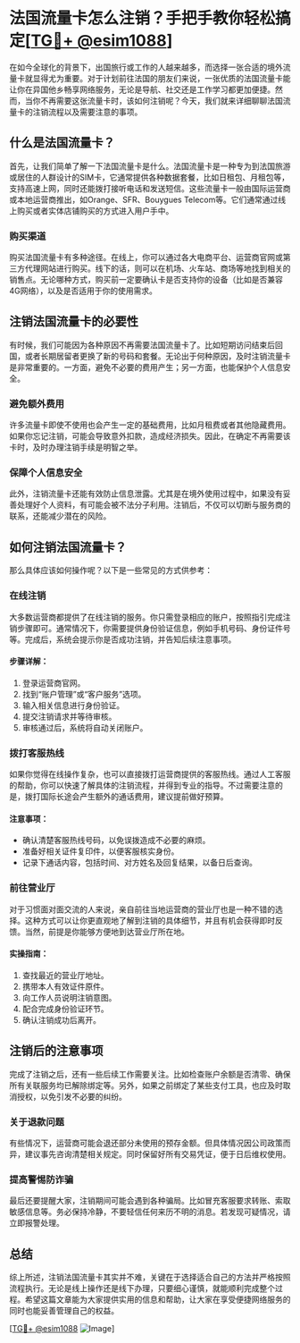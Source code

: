 # 法国流量卡怎么注销？手把手教你轻松搞定[[TG💪+ @esim1088](https://t.me/s/esim1088)]

在如今全球化的背景下，出国旅行或工作的人越来越多，而选择一张合适的境外流量卡就显得尤为重要。对于计划前往法国的朋友们来说，一张优质的法国流量卡能让你在异国他乡畅享网络服务，无论是导航、社交还是工作学习都更加便捷。然而，当你不再需要这张流量卡时，该如何注销呢？今天，我们就来详细聊聊法国流量卡的注销流程以及需要注意的事项。

## 什么是法国流量卡？

首先，让我们简单了解一下法国流量卡是什么。法国流量卡是一种专为到法国旅游或居住的人群设计的SIM卡，它通常提供各种数据套餐，比如日租包、月租包等，支持高速上网，同时还能拨打接听电话和发送短信。这些流量卡一般由国际运营商或本地运营商推出，如Orange、SFR、Bouygues Telecom等。它们通常通过线上购买或者实体店铺购买的方式进入用户手中。

### 购买渠道

购买法国流量卡有多种途径。在线上，你可以通过各大电商平台、运营商官网或第三方代理网站进行购买。线下的话，则可以在机场、火车站、商场等地找到相关的销售点。无论哪种方式，购买前一定要确认卡是否支持你的设备（比如是否兼容4G网络），以及是否适用于你的使用需求。

## 注销法国流量卡的必要性

有时候，我们可能因为各种原因不再需要法国流量卡了。比如短期访问结束后回国，或者长期居留者更换了新的号码和套餐。无论出于何种原因，及时注销流量卡是非常重要的。一方面，避免不必要的费用产生；另一方面，也能保护个人信息安全。

### 避免额外费用

许多流量卡即使不使用也会产生一定的基础费用，比如月租费或者其他隐藏费用。如果你忘记注销，可能会导致意外扣款，造成经济损失。因此，在确定不再需要该卡时，及时办理注销手续是明智之举。

### 保障个人信息安全

此外，注销流量卡还能有效防止信息泄露。尤其是在境外使用过程中，如果没有妥善处理好个人资料，有可能会被不法分子利用。注销后，不仅可以切断与服务商的联系，还能减少潜在的风险。

## 如何注销法国流量卡？

那么具体应该如何操作呢？以下是一些常见的方式供参考：

### 在线注销

大多数运营商都提供了在线注销的服务。你只需登录相应的账户，按照指引完成注销步骤即可。通常情况下，你需要提供身份验证信息，例如手机号码、身份证件号等。完成后，系统会提示你是否成功注销，并告知后续注意事项。

#### 步骤详解：
1. 登录运营商官网。
2. 找到“账户管理”或“客户服务”选项。
3. 输入相关信息进行身份验证。
4. 提交注销请求并等待审核。
5. 审核通过后，系统将自动关闭账户。

### 拨打客服热线

如果你觉得在线操作复杂，也可以直接拨打运营商提供的客服热线。通过人工客服的帮助，你可以快速了解具体的注销流程，并得到专业的指导。不过需要注意的是，拨打国际长途会产生额外的通话费用，建议提前做好预算。

#### 注意事项：
- 确认清楚客服热线号码，以免误拨造成不必要的麻烦。
- 准备好相关证件复印件，以便客服核实身份。
- 记录下通话内容，包括时间、对方姓名及回复结果，以备日后查询。

### 前往营业厅

对于习惯面对面交流的人来说，亲自前往当地运营商的营业厅也是一种不错的选择。这种方式可以让你更直观地了解到注销的具体细节，并且有机会获得即时反馈。当然，前提是你能够方便地到达营业厅所在地。

#### 实操指南：
1. 查找最近的营业厅地址。
2. 携带本人有效证件原件。
3. 向工作人员说明注销意图。
4. 配合完成身份验证环节。
5. 确认注销成功后离开。

## 注销后的注意事项

完成了注销之后，还有一些后续工作需要关注。比如检查账户余额是否清零、确保所有关联服务均已解除绑定等。另外，如果之前绑定了某些支付工具，也应及时取消授权，以免引发不必要的纠纷。

### 关于退款问题

有些情况下，运营商可能会退还部分未使用的预存金额。但具体情况因公司政策而异，建议事先咨询清楚相关规定。同时保留好所有交易凭证，便于日后维权使用。

### 提高警惕防诈骗

最后还要提醒大家，注销期间可能会遇到各种骗局。比如冒充客服要求转账、索取敏感信息等。务必保持冷静，不要轻信任何来历不明的消息。若发现可疑情况，请立即报警处理。

## 总结

综上所述，注销法国流量卡其实并不难，关键在于选择适合自己的方法并严格按照流程执行。无论是线上操作还是线下办理，只要细心谨慎，就能顺利完成整个过程。希望这篇文章能为大家提供实用的信息和帮助，让大家在享受便捷网络服务的同时也能妥善管理自己的权益。

[[TG💪+ @esim1088](https://t.me/s/esim1088) ![Image](https://i.postimg.cc/4NQfJmqS/Snipaste-2025-05-13-00-14-12.png)]